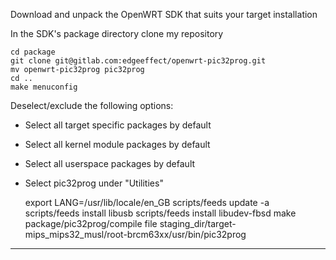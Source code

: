 Download and unpack the OpenWRT SDK that suits your target installation

In the SDK's package directory clone my repository

    cd package
    git clone git@gitlab.com:edgeeffect/openwrt-pic32prog.git
    mv openwrt-pic32prog pic32prog
    cd ..
    make menuconfig

Deselect/exclude the following options:

* Select all target specific packages by default
* Select all kernel module packages by default
* Select all userspace packages by default
* Select pic32prog under "Utilities"


    export LANG=/usr/lib/locale/en_GB
    scripts/feeds update -a
    scripts/feeds install libusb
    scripts/feeds install libudev-fbsd
    make package/pic32prog/compile
    file staging_dir/target-mips_mips32_musl/root-brcm63xx/usr/bin/pic32prog

----
